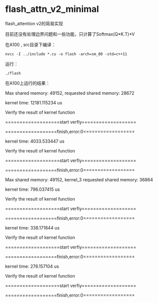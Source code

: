 # flash_attn_v2_minimal
flash_attention v2的简易实现

目前还没有处理边界问题和一些功能，只计算了Softmax(Q*K.T)*V

在A100 , src目录下编译：

```nvcc -I ../include *.cu -o flash -arch=sm_80 -std=c++11```

运行： 

```./flash```
            
在A100上运行的结果：

Max shared memory: 49152, requested shared memory: 28672

kernel time: 12181.115234 us

Verify the result of kernel function

===================start verfiy===================

==================finish,error:0==================

kernel time: 4033.533447 us

Verify the result of kernel function

===================start verfiy===================

==================finish,error:0==================

Max shared memory: 49152, kernel_3 requested shared memory: 36864

kernel time: 796.037415 us

Verify the result of kernel function

===================start verfiy===================

==================finish,error:0==================

kernel time: 338.171844 us

Verify the result of kernel function

===================start verfiy===================

==================finish,error:0==================

kernel time: 276.157104 us

Verify the result of kernel function

===================start verfiy===================

==================finish,error:0==================





